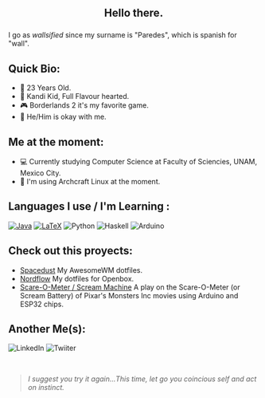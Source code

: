 <h2 align ="center"> 
Hello there. 

### 
I go as _wallsified_ since my surname is "Paredes", which is spanish for "wall".
<h2/>

 ## Quick Bio:  
- 📆 23 Years Old.
- 🎡 Kandi Kid, Full Flavour hearted. 
- 🎮 Borderlands 2 it's my favorite game. 
- 👦 He/Him is okay with me.

## Me at the moment: 
- 💻 Currently studying Computer Science at Faculty of Sciencies, UNAM, Mexico City.
- :penguin: I'm using Archcraft Linux at the moment. 

## Languages I use / I'm Learning : 

[![Java](https://img.shields.io/badge/basic%2Fintermediate-%23f89820?style=for-the-badge&logoColor=white&label=Java)]() 
[![LaTeX](https://img.shields.io/badge/basic%2Fintermediate-%230f548b?style=for-the-badge&logo=Latex&logoColor=white&label=LaTeX)]()
![Python](https://img.shields.io/badge/basic-%234B8BBE?style=for-the-badge&logo=Python&logoColor=white&label=Python)
![Haskell](https://img.shields.io/badge/basic-purple?style=for-the-badge&logo=Haskell&logoColor=white&label=Haskell)
![Arduino](https://img.shields.io/badge/basic-%233186a0?style=for-the-badge&logo=Arduino&logoColor=white&label=Arduino)

## Check out this proyects: 
- [Spacedust](https://github.com/Wallsified/Spacedust.git) My AwesomeWM dotfiles.
- [Nordflow](https://github.com/wallsified/nordflow) My dotfiles for Openbox.
- [Scare-O-Meter / Scream Machine](https://github.com/Wallsified/ScreamMachine) A play on the Scare-O-Meter (or Scream Battery) of Pixar's Monsters Inc movies using Arduino and ESP32 chips. 

## Another Me(s):
![LinkedIn](https://img.shields.io/badge/Daniel_Paredes-%230f548b?style=for-the-badge&logo=LinkedIn&logoColor=white&label=Linkedin&link=www.linkedin.com%2Fin%2Fdaniel-paredes-wallsified)
![Twiiter](https://img.shields.io/badge/wallsified-%230f548b?style=for-the-badge&logo=Twitter&logoColor=white&label=Twitter&link=https%3A%2F%2Ftwitter.com%2Fwallsified)


</br>

> *I suggest you try it again...This time, let go you coincious self and act on instinct.*
